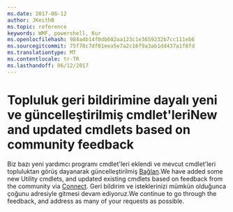 ```yaml
---
ms.date: 2017-06-12
author: JKeithB
ms.topic: reference
keywords: WMF, powershell, Kur
ms.openlocfilehash: 984a4b14f0db602aa123c1e3659232b7cc111eb6
ms.sourcegitcommit: 75f70c7df01eea5e7a2c16f9a3ab1dd437a1f8fd
ms.translationtype: MT
ms.contentlocale: tr-TR
ms.lasthandoff: 06/12/2017
---
```

# <a name="new-and-updated-cmdlets-based-on-community-feedback"></a><span data-ttu-id="7b775-102">Topluluk geri bildirimine dayalı yeni ve güncelleştirilmiş cmdlet'leri</span><span class="sxs-lookup"><span data-stu-id="7b775-102">New and updated cmdlets based on community feedback</span></span> 
<span data-ttu-id="7b775-103">Biz bazı yeni yardımcı programı cmdlet'leri eklendi ve mevcut cmdlet'leri topluluktan görüş dayanarak güncelleştirilmiş [Bağlan](https://connect.microsoft.com/powershell).</span><span class="sxs-lookup"><span data-stu-id="7b775-103">We have added some new Utility cmdlets, and updated existing cmdlets based on feedback from the community via [Connect](https://connect.microsoft.com/powershell).</span></span> <span data-ttu-id="7b775-104">Geri bildirim ve isteklerinizi mümkün olduğunca çoğunu adresiyle gitmesi devam ediyoruz.</span><span class="sxs-lookup"><span data-stu-id="7b775-104">We continue to go through the feedback, and address as many of your requests as possible.</span></span>

